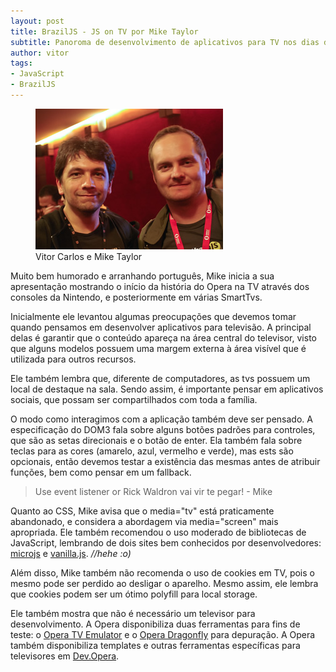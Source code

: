 ```yaml
---
layout: post
title: BrazilJS - JS on TV por Mike Taylor
subtitle: Panoroma de desenvolvimento de aplicativos para TV nos dias de hoje 
author: vitor
tags:
- JavaScript
- BrazilJS
---
```


<figure>
  <img src="/images/braziljs-2012/mike-taylor.jpg" alt="Vitor Carlos e Mike Taylor" width="300">
  <figcaption>Vitor Carlos e Mike Taylor</figcaption>
</figure>

Muito bem humorado e arranhando português, Mike inicia a sua apresentação mostrando o início da história do Opera na TV através dos consoles da Nintendo, e posteriormente em várias SmartTvs.

Inicialmente ele levantou algumas preocupações que devemos tomar quando pensamos em desenvolver aplicativos para televisão. A principal delas é garantir que o conteúdo apareça na área central do televisor, visto que alguns modelos possuem uma margem externa à área visível que é utilizada para outros recursos.

Ele também lembra que, diferente de computadores, as tvs possuem um local de destaque na sala. Sendo assim, é importante pensar em aplicativos sociais, que possam ser compartilhados com toda a família.

O modo como interagimos com a aplicação também deve ser pensado. A especificação do DOM3 fala sobre alguns botões padrões para controles, que são as setas direcionais e o botão de enter. Ela também fala sobre teclas para as cores (amarelo, azul, vermelho e verde), mas ests são opcionais, então devemos testar a existência das mesmas antes de atribuir funções, bem como pensar em um fallback.

> Use event listener or Rick Waldron vai vir te pegar! - Mike

Quanto ao CSS, Mike avisa que o media="tv" está praticamente abandonado, e considera a abordagem via media="screen" mais apropriada. Ele também recomendou o uso moderado de bibliotecas de JavaScript, lembrando de dois sites bem conhecidos por desenvolvedores: [microjs](http://microjs.com/) e [vanilla.js](http://vanilla-js.com/). *//hehe :o)*

Além disso, Mike também não recomenda o uso de cookies em TV, pois o mesmo pode ser perdido ao desligar o aparelho. Mesmo assim, ele lembra que cookies podem ser um ótimo polyfill para local storage.

Ele também mostra que não é necessário um televisor para desenvolvimento. A Opera disponibiliza duas ferramentas para fins de teste: o [Opera TV Emulator](http://www.opera.com/business/tv/emulator/) e o [Opera Dragonfly](http://www.opera.com/dragonfly/) para depuração. A Opera também disponibiliza templates e outras ferramentas específicas para televisores em [Dev.Opera](dev.opera.com/tv/).